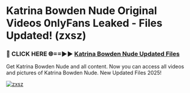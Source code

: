 # Katrina Bowden Nude Original Videos 0nlyFans Leaked - Files Updated! (zxsz)

<h3>🔴 CLICK HERE 🌐==►► <a href="https://tinyurl.com/52m3yx9h" rel="nofollow">Katrina Bowden Nude Updated Files</a></h3>

Get Katrina Bowden Nude and all content. Now you can access all videos and pictures of Katrina Bowden Nude. New Updated Files 2025!

[![zxsz](https://i.imgur.com/TnHtlc8.gif)](https://tinyurl.com/52m3yx9h)
